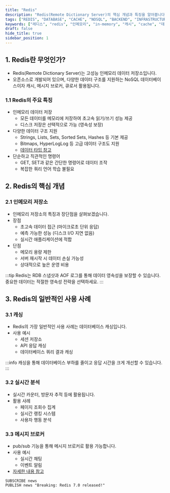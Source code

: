```yaml
---
title: "Redis"
description: "Redis(Remote Dictionary Server)의 핵심 개념과 특징을 알아봅니다. 인메모리 데이터 저장소의 장점, 주요 데이터 구조, 일반적인 사용 사례를 통해 Redis의 기본을 이해할 수 있습니다."
tags: ["REDIS", "DATABASE", "CACHE", "NOSQL", "BACKEND", "INFRASTRUCTURE"]
keywords: ["레디스", "redis", "인메모리", "in-memory", "캐시", "cache", "데이터베이스", "database", "노에스큐엘", "nosql", "백엔드", "backend", "키밸류", "key-value", "데이터구조", "data structure"]
draft: false
hide_title: true
sidebar_position: 1
---
```


## 1. Redis란 무엇인가?
- Redis(Remote Dictionary Server)는 고성능 인메모리 데이터 저장소입니다. 
- 오픈소스로 개발되어 있으며, 다양한 데이터 구조를 지원하는 NoSQL 데이터베이스이자 캐시, 메시지 브로커, 큐로서 활용됩니다.

### 1.1 Redis의 주요 특징
- 인메모리 데이터 저장
    - 모든 데이터를 메모리에 저장하여 초고속 읽기/쓰기 성능 제공
    - 디스크 저장은 선택적으로 가능 (영속성 보장)
- 다양한 데이터 구조 지원
    - Strings, Lists, Sets, Sorted Sets, Hashes 등 기본 제공
    - Bitmaps, HyperLogLog 등 고급 데이터 구조도 지원
    - [데이터 타입 참고](../Data-Type/Data-Type.md)
- 단순하고 직관적인 명령어
    - GET, SET과 같은 간단한 명령어로 데이터 조작
    - 복잡한 쿼리 언어 학습 불필요

## 2. Redis의 핵심 개념


### 2.1 인메모리 저장소
- 인메모리 저장소의 특징과 장단점을 살펴보겠습니다.
- 장점
    - 초고속 데이터 접근 (마이크로초 단위 응답)
    - 예측 가능한 성능 (디스크 I/O 지연 없음)
    - 실시간 애플리케이션에 적합
- 단점
    - 메모리 용량 제한
    - 서버 재시작 시 데이터 손실 가능성
    - 상대적으로 높은 운영 비용

:::tip
Redis는 RDB 스냅샷과 AOF 로그를 통해 데이터 영속성을 보장할 수 있습니다. 중요한 데이터는 적절한 영속성 전략을 선택하세요.
:::

## 3. Redis의 일반적인 사용 사례

### 3.1 캐싱
- Redis의 가장 일반적인 사용 사례는 데이터베이스 캐싱입니다.
- 사용 예시
  - 세션 저장소
  - API 응답 캐싱
  - 데이터베이스 쿼리 결과 캐싱

:::info
캐싱을 통해 데이터베이스 부하를 줄이고 응답 시간을 크게 개선할 수 있습니다.
:::

### 3.2 실시간 분석
- 실시간 카운터, 방문자 추적 등에 활용됩니다.
- 활용 사례
    - 페이지 조회수 집계
    - 실시간 랭킹 시스템
    - 사용자 행동 분석

### 3.3 메시지 브로커
- pub/sub 기능을 통해 메시지 브로커로 활용 가능합니다.
- 사용 예시
  - 실시간 채팅
  - 이벤트 알림 
- [자세한 내용 참고](../Pub-Sub/Pub-Sub.md)

```redis
SUBSCRIBE news
PUBLISH news "Breaking: Redis 7.0 released!"
```